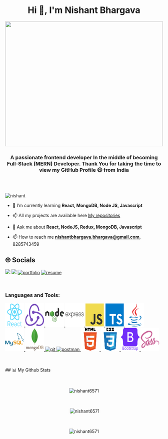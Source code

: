 <h1 align="center">Hi 👋, I'm Nishant Bhargava</h1>
<img height="400px" width="100%" src="https://user-images.githubusercontent.com/74038190/212750672-2f3f2b50-c84f-4ed8-a60a-849ae69ff9df.gif" />


<h3 align="center">A passionate frontend developer In the middle of becoming Full-Stack (MERN) Developer. Thank You for taking the time to view my GitHub Profile 😄 from India</h3>


<br/>
<br/>

<p align="left"> <img src="https://komarev.com/ghpvc/?username=Nishant6571&label=Profile%20views&color=0e75b6&style=flat" alt="nishant" /> </p>

- 🌱 I’m currently learning **React, MongoDB, Node JS, Javascript**
 
- 📫 All my projects are available here [My repositories](https://github.com/Nishant6571?tab=repositories)

- 💬 Ask me about **React, NodeJS, Redux, MongoDB, Javascript**

- 📫 How to reach me **nishantbhargava.bhargava@gmail.com**, 8285743459

## 🌐 Socials
<p align="left">
<a href = "www.linkedin.com/in/nishant-bh" target="_blank"><img src="https://img.shields.io/badge/linkedin-%230077B5.svg?style=for-the-badge&logo=linkedin&logoColor=white"/></a>
<a href = "mailto:nishantbhargava.bhargava@gmail.com" target="_blank"><img src="https://img.shields.io/badge/Gmail-D14836?style=for-the-badge&logo=gmail&logoColor=white"/></a>
<a href="" target="_blank"><img src="https://img.shields.io/badge/Portfolio-%23000000.svg?style=for-the-badge&logo=firefox&logoColor=#FF7139" alt="portfolio"/></a>
<a href="https://drive.google.com/file/d/1j3Nex6J2azxv0g__ZcKF8ZlmMUoz_E_y/view?usp=sharing" target="_blank"><img src="https://img.shields.io/badge/Resume-%2396060C.svg?style=for-the-badge&logo=packer&logoColor=white" alt="resume"/></a>
 

</p>
                                                                                                                       
 <br/>   

<h3 align="left">Languages and Tools:</h3>
<p align="left">
  <a href="https://reactjs.org/" target="_blank" rel="noreferrer">
    <img src="https://raw.githubusercontent.com/devicons/devicon/master/icons/react/react-original-wordmark.svg" alt="react" width="60" height="75"/>
  </a>

  <a href="https://redux.js.org" target="_blank" rel="noreferrer">
    <img src="https://raw.githubusercontent.com/devicons/devicon/master/icons/redux/redux-original.svg" alt="redux" width="60" height="75"/>
  </a>

  <a href="https://nodejs.org" target="_blank" rel="noreferrer">
    <img src="https://raw.githubusercontent.com/devicons/devicon/master/icons/nodejs/nodejs-original-wordmark.svg" alt="nodejs" width="60" height="75"/>
  </a>

  <a href="https://expressjs.com" target="_blank" rel="noreferrer">
    <img src="https://raw.githubusercontent.com/devicons/devicon/master/icons/express/express-original-wordmark.svg" alt="express" width="60" height="75"/>
  </a>

  <a href="https://developer.mozilla.org/en-US/docs/Web/JavaScript" target="_blank" rel="noreferrer">
    <img src="https://raw.githubusercontent.com/devicons/devicon/master/icons/javascript/javascript-original.svg" alt="javascript" width="60" height="75"/>
  </a>

  <a href="https://www.typescriptlang.org/" target="_blank" rel="noreferrer">
    <img src="https://raw.githubusercontent.com/devicons/devicon/master/icons/typescript/typescript-original.svg" alt="typescript" width="60" height="75"/>
  </a>

  <a href="https://www.java.com" target="_blank" rel="noreferrer">
    <img src="https://raw.githubusercontent.com/devicons/devicon/master/icons/java/java-original.svg" alt="java" width="60" height="75"/>
  </a>

  <a href="https://www.mysql.com/" target="_blank" rel="noreferrer">
    <img src="https://raw.githubusercontent.com/devicons/devicon/master/icons/mysql/mysql-original-wordmark.svg" alt="mysql" width="60" height="75"/>
  </a>

  <a href="https://www.mongodb.com/" target="_blank" rel="noreferrer">
    <img src="https://raw.githubusercontent.com/devicons/devicon/master/icons/mongodb/mongodb-original-wordmark.svg" alt="mongodb" width="60" height="75"/>
  </a>

  <a href="https://www.vectorlogo.zone/logos/git-scm/git-scm-icon.svg" target="_blank" rel="noreferrer">
    <img src="https://www.vectorlogo.zone/logos/git-scm/git-scm-icon.svg" alt="git" width="60" height="75"/>
  </a>

  <a href="https://www.getpostman.com/" target="_blank" rel="noreferrer">
    <img src="https://www.vectorlogo.zone/logos/getpostman/getpostman-icon.svg" alt="postman" width="60" height="75"/>
  </a>

  <a href="https://www.w3.org/html/" target="_blank" rel="noreferrer">
    <img src="https://raw.githubusercontent.com/devicons/devicon/master/icons/html5/html5-original-wordmark.svg" alt="html5" width="60" height="75"/>
  </a>

  <a href="https://www.w3schools.com/css/" target="_blank" rel="noreferrer">
    <img src="https://raw.githubusercontent.com/devicons/devicon/master/icons/css3/css3-original-wordmark.svg" alt="css3" width="60" height="75"/>
  </a>

  <a href="https://getbootstrap.com" target="_blank" rel="noreferrer">
    <img src="https://raw.githubusercontent.com/devicons/devicon/master/icons/bootstrap/bootstrap-plain-wordmark.svg" alt="bootstrap" width="60" height="75"/>
  </a>

  <a href="https://sass-lang.com" target="_blank" rel="noreferrer">
    <img src="https://raw.githubusercontent.com/devicons/devicon/master/icons/sass/sass-original.svg" alt="sass" width="60" height="75"/>
  </a>
</p>
 <br/>
 <br/>
## 📊 My Github Stats
<div style="display: flex; flex-direction: column; justify-content: center; align-items: center; padding: 20px;">

  <!-- First Inner Div -->
  <div style="padding: 10px; text-align: center;">
    <p><img src="https://github-readme-stats.vercel.app/api/top-langs?username=nishant6571&show_icons=true&locale=en&layout=compact" alt="nishant6571" /></p>
  </div>

  <!-- Second Inner Div -->
  <div style="padding: 10px; text-align: center;">
    <p>&nbsp;<img src="https://github-readme-stats.vercel.app/api?username=nishant6571&show_icons=true&locale=en" alt="nishant6571" /></p>
  </div>

  <!-- Third Inner Div -->
  <div style="flex: 1; padding: 10px; text-align: center;">
    <p><img src="https://github-readme-streak-stats.herokuapp.com/?user=nishant6571&" alt="nishant6571" /></p>
  </div>

</div>


 
